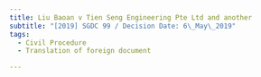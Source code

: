 ```yaml
---
title: Liu Baoan v Tien Seng Engineering Pte Ltd and another
subtitle: "[2019] SGDC 99 / Decision Date: 6\_May\_2019"
tags:
  - Civil Procedure
  - Translation of foreign document

---
```

